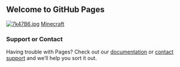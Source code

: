 ## Welcome to GitHub Pages

[![7k47B6.jpg](https://s4.ax1x.com/2022/01/09/7k47B6.jpg)](https://imgtu.com/i/7k47B6)
[Minecraft](https://action.118pan.com/b1073101)

### Support or Contact

Having trouble with Pages? Check out our [documentation](https://docs.github.com/categories/github-pages-basics/) or [contact support](https://support.github.com/contact) and we’ll help you sort it out.
